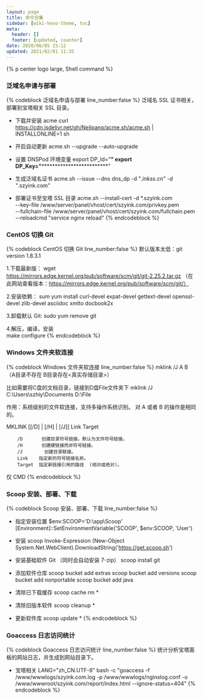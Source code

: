 ```yaml
---
layout: page
title: 命令合集
sidebar: [wiki-hexo-theme, toc]
meta:
  header: []
  footer: [updated, counter]
date: 2020/06/05 15:12
updated: 2021/02/01 11:35
---
```


{% p center logo large, Shell command %}

### 泛域名申请与部署

{% codeblock 泛域名申请与部署 line_number:false %}
泛域名 SSL 证书相关，部署到宝塔相关 SSL 目录。

- 下载并安装 acme
curl https://cdn.jsdelivr.net/gh/Neilpang/acme.sh/acme.sh | INSTALLONLINE=1  sh

- 开启自动更新
acme.sh --upgrade --auto-upgrade

- 设置 DNSPod 环境变量
export DP_Id="******"
export DP_Key="*******************************"

- 生成泛域名证书
acme.sh --issue --dns dns_dp -d "*.inkss.cn" -d "*.szyink.com"

- 部署证书至宝塔 SSL 目录
acme.sh --install-cert -d *.szyink.com \
--key-file       /www/server/panel/vhost/cert/szyink.com/privkey.pem  \
--fullchain-file /www/server/panel/vhost/cert/szyink.com/fullchain.pem \
--reloadcmd     "service nginx reload"
{% endcodeblock %}

### CentOS 切换 Git

{% codeblock CentOS 切换 Git line_number:false %}
默认版本太低：git version 1.8.3.1

1.下载最新版：
  wget https://mirrors.edge.kernel.org/pub/software/scm/git/git-2.25.2.tar.gz
  （在此网站查看版本：https://mirrors.edge.kernel.org/pub/software/scm/git/）

2.安装依赖：
  sum yum install curl-devel expat-devel gettext-devel openssl-devel zlib-devel asciidoc xmlto docbook2x

3.卸载默认
  Git: sudo yum remove git

4.解压，编译，安装  
  make configure
{% endcodeblock %}

### Windows 文件夹软连接

{% codeblock Windows 文件夹软连接 line_number:false %}
mklink /J A B    （A目录不存在  B目录存在<真实存储目录>）

比如需要将C盘的文档目录，链接到D盘File文件夹下
mklink /J C:\Users\szhiy\Documents D:\File

作用：系统级别的文件软连接，支持多操作系统识别。
对 A 或者 B 的操作是相同的。

MKLINK [[/D] | [/H] | [/J]] Link Target

        /D       创建目录符号链接。默认为文件符号链接。
        /H       创建硬链接而非符号链接。
        /J        创建目录联接。
        Link    指定新的符号链接名称。
        Target  指定新链接引用的路径  (相对或绝对)。

仅 CMD
{% endcodeblock %}

### Scoop 安装、部署、下载

{% codeblock Scoop 安装、部署、下载 line_number:false %}

- 指定安装位置
$env:SCOOP='D:\app\Scoop'
[Environment]::SetEnvironmentVariable('SCOOP', $env:SCOOP, 'User')

- 安装 scoop
Invoke-Expression (New-Object System.Net.WebClient).DownloadString('https://get.scoop.sh')

- 安装基础软件 Git （同时会自动安装 7-zip）
scoop install git

- 添加软件仓库
scoop bucket add extras
scoop bucket add versions
scoop bucket add nonportable
scoop bucket add java

- 清除已下载缓存
scoop cache rm *

- 清除旧版本软件
scoop cleanup *

- 更新软件库
scoop update *
{% endcodeblock %}

### Goaccess 日志访问统计

{% codeblock Goaccess 日志访问统计 line_number:false %}
统计分析宝塔面板的网站日志，并生成到网站目录下。

- 宝塔相关
LANG="zh_CN.UTF-8" bash -c "goaccess -f /www/wwwlogs/szyink.com.log -p /www/wwwlogs/nginxlog.conf -o /www/wwwroot/szyink.com/report/index.html --ignore-status=404"
{% endcodeblock %}
